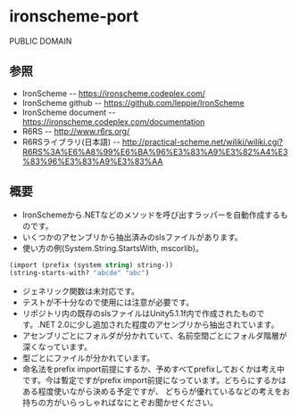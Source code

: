 # ironscheme-port

PUBLIC DOMAIN

## 参照
- IronScheme -- https://ironscheme.codeplex.com/
- IronScheme github -- https://github.com/leppie/IronScheme
- IronScheme document -- https://ironscheme.codeplex.com/documentation
- R6RS -- http://www.r6rs.org/
- R6RSライブラリ(日本語) -- http://practical-scheme.net/wiliki/wiliki.cgi?R6RS%3A%E6%A8%99%E6%BA%96%E3%83%A9%E3%82%A4%E3%83%96%E3%83%A9%E3%83%AA


## 概要
- IronSchemeから.NETなどのメソッドを呼び出すラッパーを自動作成するものです。
- いくつかのアセンブリから抽出済みのslsファイルがあります。
- 使い方の例(System.String.StartsWith, mscorlib)。
```scheme
(import (prefix (system string) string-))
(string-starts-with? "abcde" "abc")
```
- ジェネリック関数は未対応です。
- テストが不十分なので使用には注意が必要です。
- リポジトリ内の既存のslsファイルはUnity5.1.1f内で作成されたものです。.NET 2.0に少し追加された程度のアセンブリから抽出されています。
- アセンブリごとにフォルダが分かれていて、名前空間ごとにフォルダ階層が深くなっています。
- 型ごとにファイルが分かれています。
- 命名法をprefix import前提にするか、予めすべてprefixしておくかは考え中です。今は暫定ですがprefix import前提になっています。どちらにするかはある程度使いながら決める予定ですが、
どちらが優れているなどの考えをお持ちの方がいらっしゃればなにとぞお聞かせください。


